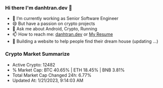 ### Hi there I'm danhtran.dev 👋

- 🔭 I’m currently working as Senior Software Engineer
- 😄 But have a passion on crypto projects
- 💬 Ask me about Android, Crypto, Running 
- 📫 How to reach me: <a href="https://danhtran.dev" target="_blank">danhtran.dev</a> or <a href="Dan-Resume.pdf" target="_blank">My Resume</a>
- 🌱 Building a website to help people find their dream house (updating ...)

### Crypto Market Summarize
- Active Crypto: 12482
- % Market Cap: BTC 40.65% | ETH 18.45% | BNB 3.81%
- Total Market Cap Changed 24h: 6.77%
- Updated At: 1/21/2023, 9:14:03 AM
